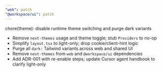 ```yaml
---
"web": patch
"@workspace/ui": patch
---
```


chore(theme): disable runtime theme switching and purge dark variants

- Remove `next-themes` usage and theme toggle; stub `Providers` to no-op
- Simplify `layout.tsx` to light-only; drop cookie/client-hint logic
- Purge all `dark:` Tailwind variants across web and shared UI
- Remove `next-themes` from `web` and `@workspace/ui` dependencies
- Add ADR-001 with re-enable steps; update Cursor agent handbook to clarify light-only
